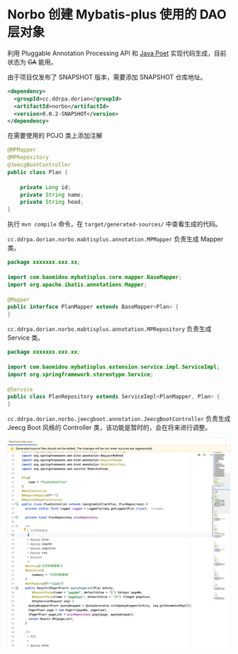 # Norbo 创建 Mybatis-plus 使用的 DAO 层对象

利用 Pluggable Annotation Processing API 和 [Java Poet](https://github.com/square/javapoet) 实现代码生成，目前状态为 <del>GA</del> 能用。

由于项目仅发布了 SNAPSHOT 版本，需要添加 SNAPSHOT 仓库地址。

```xml
<dependency>
  <groupId>cc.ddrpa.dorian</groupId>
  <artifactId>norbo</artifactId>
  <version>0.0.2-SNAPSHOT</version>
</dependency>
```

在需要使用的 POJO 类上添加注解

```java
@MPMapper
@MPRepository
@JeecgBootController
public class Plan {

    private Long id;
    private String name;
    private String head;
}
```

执行 `mvn compile` 命令，在 `target/generated-sources/` 中查看生成的代码。

`cc.ddrpa.dorian.norbo.mabtisplus.annotation.MPMapper` 负责生成 Mapper 类。

```java
package xxxxxxx.xxx.xx;

import com.baomidou.mybatisplus.core.mapper.BaseMapper;
import org.apache.ibatis.annotations.Mapper;

@Mapper
public interface PlanMapper extends BaseMapper<Plan> {
}
```

`cc.ddrpa.dorian.norbo.mabtisplus.annotation.MPRepository` 负责生成 Service 类。

```java
package xxxxxxx.xxx.xx;

import com.baomidou.mybatisplus.extension.service.impl.ServiceImpl;
import org.springframework.stereotype.Service;

@Service
public class PlanRepository extends ServiceImpl<PlanMapper, Plan> {
}
```

`cc.ddrpa.dorian.norbo.jeecgboot.annotation.JeecgBootController` 负责生成 Jeecg Boot 风格的 Controller 类，该功能是暂时的，会在将来进行调整。

![](showcase-jeecgboot-controller.png)
